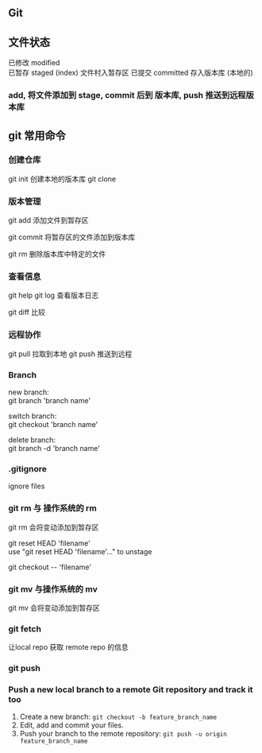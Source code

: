 Git
-----
## 文件状态
已修改 modified  
已暂存 staged (index)   文件村入暂存区
已提交 committed    存入版本库 (本地的)

### add, 将文件添加到 stage, commit 后到 版本库, push 推送到远程版本库 



## git 常用命令

### 创建仓库
git init 创建本地的版本库
git clone

### 版本管理

git add  添加文件到暂存区

git commit 将暂存区的文件添加到版本库

git rm 删除版本库中特定的文件

### 查看信息
git help 
git log 查看版本日志

git diff 比较

### 远程协作
git pull 拉取到本地
git push 推送到远程


### Branch 
new branch:  
git branch 'branch name'

switch branch:  
git checkout 'branch name'

delete branch:  
git branch -d 'branch name'    

### .gitignore
ignore files 


### git rm 与 操作系统的 rm

git rm 会将变动添加到暂存区

git reset HEAD 'filename'  
use "git reset HEAD 'filename'..." to unstage

git checkout -- 'filename'

### git mv 与操作系统的 mv

git mv 会将变动添加到暂存区


### git fetch
让local repo 获取 remote repo 的信息


### git push




### Push a new local branch to a remote Git repository and track it too

1. Create a new branch:
    `git checkout -b feature_branch_name`
2. Edit, add and commit your files.
3. Push your branch to the remote repository:
    `git push -u origin feature_branch_name`




